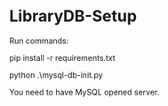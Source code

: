 # LibraryDB-Setup
Run commands:

pip install -r requirements.txt

python .\mysql-db-init.py

You need to have MySQL opened server.
